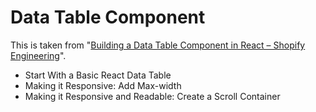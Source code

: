 # Data Table Component

This is taken from "[Building a Data Table Component in React – Shopify Engineering](https://engineering.shopify.com/blogs/engineering/building-data-table-component-react)".

- Start With a Basic React Data Table
- Making it Responsive: Add Max-width
- Making it Responsive and Readable: Create a Scroll Container
